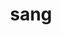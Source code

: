 ---
category: 4-letters
denotation: null
name: sang
reference_link: https://www.etymonline.com/word/sang
root_language: null
root_name: null
title: sang
type: free
word_sums:
- respelling: sang
  sum: 'Sang + '
---